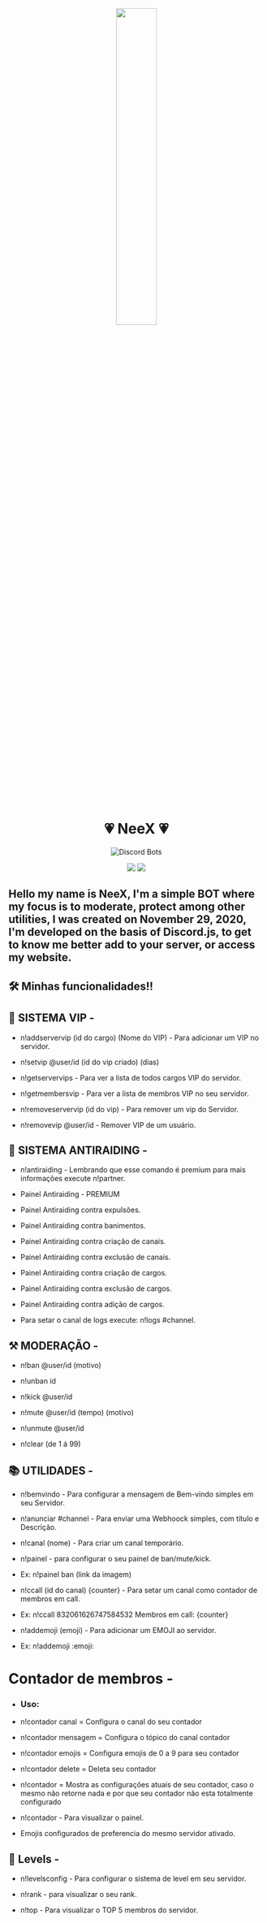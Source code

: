 <p align="center">
<img width="40%" src="https://images-ext-1.discordapp.net/external/cuwElxtIqqbSzz4tEntLg0GY4UE-Z2aPfQndjUuWhes/%3Fsize%3D1024/https/cdn.discordapp.com/icons/788445533743087626/0af9970239a6af2a2feb6a62effb196d.png?width=498&height=498">
<br>

<h1 align="center">💗 NeeX 💗</h1>

<p align="center">
<img src="https://cdn.discordapp.com/attachments/830993056273661982/837097730324561950/unknown.png" alt="Discord Bots"/>
</a>
 </p>
<p align="center">
<a href="https://www.youtube.com/channel/UCUmsVfwfI0TWiOQV6v5AkTA" target="_blank"><img src="https://img.shields.io/badge/-Youtube-%23333?style=for-the-badge&logo=youtube&logoColor=white" target="_blank"></a>
<a href="https://neexbot.xyz"><img src="https://img.shields.io/badge/website-NeeX-4daff8.svg"></a>
</a>



## Hello my name is NeeX, I'm a simple BOT where my focus is to moderate, protect among other utilities, I was created on November 29, 2020, I'm developed on the basis of Discord.js, to get to know me better add to your server, or access my website.

## 🛠 Minhas funcionalidades!!

## 📝 SISTEMA VIP -

* n!addservervip (id do cargo) (Nome do VIP) - Para adicionar um VIP no servidor.

* n!setvip @user/id (id do vip criado) (dias)

* n!getservervips - Para ver a lista de todos cargos VIP do servidor.

* n!getmembersvip - Para ver a lista de membros VIP no seu servidor.

* n!removeservervip (id do vip) - Para remover um vip do Servidor.

* n!removevip @user/id - Remover VIP de um usuário.

## 🔐 SISTEMA ANTIRAIDING -

* n!antiraiding - Lembrando que esse comando é premium para mais informações execute n!partner.

* Painel Antiraiding - PREMIUM

* Painel Antiraiding contra expulsões.

* Painel Antiraiding contra banimentos.

* Painel Antiraiding contra criação de canais.

* Painel Antiraiding contra exclusão de canais.

* Painel Antiraiding contra criação de cargos.

* Painel Antiraiding contra exclusão de cargos.

* Painel Antiraiding contra adição de cargos.

* Para setar o canal de logs execute: n!logs #channel.

## ⚒ MODERAÇÃO -

* n!ban @user/id (motivo)

* n!unban id

* n!kick @user/id

* n!mute @user/id (tempo) (motivo)

* n!unmute @user/id

* n!clear (de 1 á 99)

## 📚 UTILIDADES -

* n!bemvindo - Para configurar a mensagem de Bem-vindo simples em seu Servidor.

* n!anunciar #channel - Para enviar uma Webhoock simples, com título e Descrição.

* n!canal (nome) - Para criar um canal temporário.

* n!painel - para configurar o seu painel de ban/mute/kick.

* Ex: n!painel ban (link da imagem)

* n!ccall (id do canal) {counter} - Para setar um canal como contador de membros em call.

* Ex: n!ccall 832061626747584532 Membros em call: {counter}

* n!addemoji (emoji) - Para adicionar um EMOJI ao servidor.

* Ex: n!addemoji :emoji:

# Contador de membros - 
* ### Uso:

* n!contador canal = Configura o canal do seu contador

* n!contador mensagem = Configura o tópico do canal contador

* n!contador emojis = Configura emojis de 0 a 9 para seu contador

* n!contador delete = Deleta seu contador

* n!contador = Mostra as configurações atuais de seu contador, caso o mesmo não retorne nada e por que seu contador não esta totalmente configurado

* n!contador - Para visualizar o painel.

* Emojis configurados de preferencia do mesmo servidor ativado.

## 🥇 Levels -

* n!levelsconfig - Para configurar o sistema de level em seu servidor.

* n!rank - para visualizar o seu rank.

* n!top - Para visualizar o TOP 5 membros do servidor.

